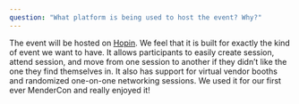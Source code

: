 ```yaml
---
question: "What platform is being used to host the event? Why?"
---
```


The event will be hosted on [Hopin](https://hopin.to/events/mendercon-2021). We feel that it is built for exactly the
kind of event we want to have. It allows participants to easily create session, attend session, and move from one
session to another if they didn’t like the one they find themselves in. It also has support for virtual vendor booths
and randomized one-on-one networking sessions. We used it for our first ever MenderCon and really enjoyed it!
